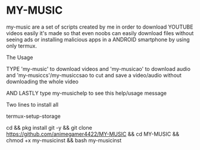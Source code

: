 # MY-MUSIC
my-music are a set of scripts created by me in order to download YOUTUBE videos easily it's made so that even noobs can easily download files without seeing ads or installing malicious apps in a ANDROID smartphone by using only termux.


The Usage 

TYPE 'my-music' to download videos and 'my-musicao' to download audio and 'my-musiccs'/my-musiccsao to cut and save a video/audio without downloading the whole video

AND LASTLY type my-musichelp to see this help/usage message


Two lines to install all

termux-setup-storage

cd && pkg install git -y && git clone https://github.com/animegamer4422/MY-MUSIC && cd MY-MUSIC && chmod +x my-musicinst && bash my-musicinst
